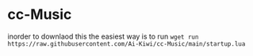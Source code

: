 # cc-Music

inorder to downlaod this the easiest way is to run ```wget run https://raw.githubusercontent.com/Ai-Kiwi/cc-Music/main/startup.lua```
